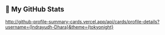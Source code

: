 ## 🧰 My GitHub Stats

http://github-profile-summary-cards.vercel.app/api/cards/profile-details?username={Indrayudh-Dhara}&theme={tokyonight}
